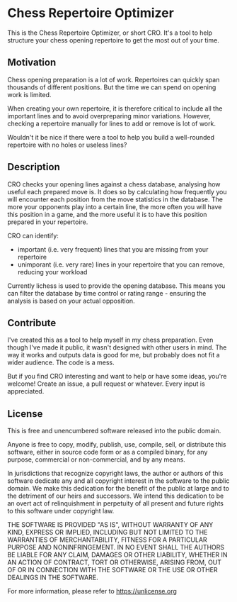 # Chess Repertoire Optimizer

This is the Chess Repertoire Optimizer, or short CRO.
It's a tool to help structure your chess opening repertoire to get the most out of your time.

## Motivation

Chess opening preparation is a lot of work.
Repertoires can quickly span thousands of different positions.
But the time we can spend on opening work is limited.

When creating your own repertoire, it is therefore critical to include all
the important lines and to avoid overpreparing minor variations.
However, checking a repertoire manually for lines to add or remove is lot of work.

Wouldn't it be nice if there were a tool to help you build a well-rounded repertoire
with no holes or useless lines?

## Description

CRO checks your opening lines against a chess database, analysing how useful each prepared move is.
It does so by calculating how frequently you will encounter each position from
the move statistics in the database.
The more your opponents play into a certain line,
the more often you will have this position in a game,
and the more useful it is to have this position prepared in your repertoire.

CRO can identify:
* important (i.e. very frequent) lines that you are missing from your repertoire
* unimporant (i.e. very rare) lines in your repertoire that you can remove, reducing your workload

Currently lichess is used to provide the opening database.
This means you can filter the database by time control or rating range -
ensuring the analysis is based on your actual opposition.

## Contribute

I've created this as a tool to help myself in my chess preparation.
Even though I've made it public, it wasn't designed with other users in mind.
The way it works and outputs data is good for me, but probably does not fit a wider audience.
The code is a mess.

But if you find CRO interesting and want to help or have some ideas, you're welcome!
Create an issue, a pull request or whatever. Every input is appreciated.

## License

This is free and unencumbered software released into the public domain.

Anyone is free to copy, modify, publish, use, compile, sell, or
distribute this software, either in source code form or as a compiled
binary, for any purpose, commercial or non-commercial, and by any
means.

In jurisdictions that recognize copyright laws, the author or authors
of this software dedicate any and all copyright interest in the
software to the public domain. We make this dedication for the benefit
of the public at large and to the detriment of our heirs and
successors. We intend this dedication to be an overt act of
relinquishment in perpetuity of all present and future rights to this
software under copyright law.

THE SOFTWARE IS PROVIDED "AS IS", WITHOUT WARRANTY OF ANY KIND,
EXPRESS OR IMPLIED, INCLUDING BUT NOT LIMITED TO THE WARRANTIES OF
MERCHANTABILITY, FITNESS FOR A PARTICULAR PURPOSE AND NONINFRINGEMENT.
IN NO EVENT SHALL THE AUTHORS BE LIABLE FOR ANY CLAIM, DAMAGES OR
OTHER LIABILITY, WHETHER IN AN ACTION OF CONTRACT, TORT OR OTHERWISE,
ARISING FROM, OUT OF OR IN CONNECTION WITH THE SOFTWARE OR THE USE OR
OTHER DEALINGS IN THE SOFTWARE.

For more information, please refer to <https://unlicense.org>
